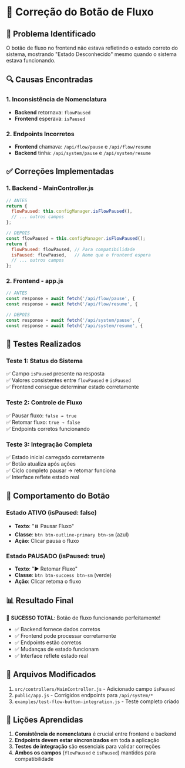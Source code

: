 # 🔧 Correção do Botão de Fluxo

## 🎯 **Problema Identificado**

O botão de fluxo no frontend não estava refletindo o estado correto do sistema, mostrando "Estado Desconhecido" mesmo quando o sistema estava funcionando.

## 🔍 **Causas Encontradas**

### 1. **Inconsistência de Nomenclatura**
- **Backend** retornava: `flowPaused`
- **Frontend** esperava: `isPaused`

### 2. **Endpoints Incorretos**
- **Frontend** chamava: `/api/flow/pause` e `/api/flow/resume`
- **Backend** tinha: `/api/system/pause` e `/api/system/resume`

## ✅ **Correções Implementadas**

### 1. **Backend - MainController.js**
```javascript
// ANTES
return {
  flowPaused: this.configManager.isFlowPaused(),
  // ... outros campos
};

// DEPOIS
const flowPaused = this.configManager.isFlowPaused();
return {
  flowPaused: flowPaused, // Para compatibilidade
  isPaused: flowPaused,   // Nome que o frontend espera
  // ... outros campos
};
```

### 2. **Frontend - app.js**
```javascript
// ANTES
const response = await fetch('/api/flow/pause', {
const response = await fetch('/api/flow/resume', {

// DEPOIS  
const response = await fetch('/api/system/pause', {
const response = await fetch('/api/system/resume', {
```

## 🧪 **Testes Realizados**

### **Teste 1: Status do Sistema**
✅ Campo `isPaused` presente na resposta  
✅ Valores consistentes entre `flowPaused` e `isPaused`  
✅ Frontend consegue determinar estado corretamente

### **Teste 2: Controle de Fluxo**
✅ Pausar fluxo: `false → true`  
✅ Retomar fluxo: `true → false`  
✅ Endpoints corretos funcionando  

### **Teste 3: Integração Completa**
✅ Estado inicial carregado corretamente  
✅ Botão atualiza após ações  
✅ Ciclo completo pausar → retomar funciona  
✅ Interface reflete estado real

## 🎨 **Comportamento do Botão**

### **Estado ATIVO (isPaused: false)**
- **Texto**: "⏸️ Pausar Fluxo"
- **Classe**: `btn btn-outline-primary btn-sm` (azul)
- **Ação**: Clicar pausa o fluxo

### **Estado PAUSADO (isPaused: true)**
- **Texto**: "▶️ Retomar Fluxo"  
- **Classe**: `btn btn-success btn-sm` (verde)
- **Ação**: Clicar retoma o fluxo

## 📊 **Resultado Final**

🎉 **SUCESSO TOTAL**: Botão de fluxo funcionando perfeitamente!

- ✅ Backend fornece dados corretos
- ✅ Frontend pode processar corretamente  
- ✅ Endpoints estão corretos
- ✅ Mudanças de estado funcionam
- ✅ Interface reflete estado real

## 🔧 **Arquivos Modificados**

1. `src/controllers/MainController.js` - Adicionado campo `isPaused`
2. `public/app.js` - Corrigidos endpoints para `/api/system/*`
3. `examples/test-flow-button-integration.js` - Teste completo criado

## 📝 **Lições Aprendidas**

1. **Consistência de nomenclatura** é crucial entre frontend e backend
2. **Endpoints devem estar sincronizados** em toda a aplicação
3. **Testes de integração** são essenciais para validar correções
4. **Ambos os campos** (`flowPaused` e `isPaused`) mantidos para compatibilidade

